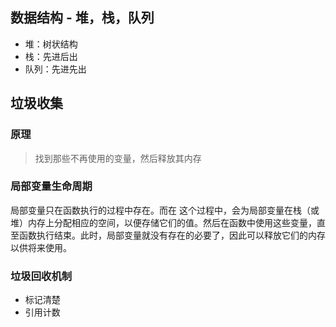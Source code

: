 ## 数据结构 - 堆，栈，队列

+ 堆：树状结构
+ 栈：先进后出
+ 队列：先进先出

## 垃圾收集

### 原理
> 找到那些不再使用的变量，然后释放其内存

### 局部变量生命周期
  局部变量只在函数执行的过程中存在。而在
这个过程中，会为局部变量在栈（或堆）内存上分配相应的空间，以便存储它们的值。然后在函数中使用这些变量，直至函数执行结束。此时，局部变量就没有存在的必要了，因此可以释放它们的内存以供将来使用。

### 垃圾回收机制
  + 标记清楚
  + 引用计数
